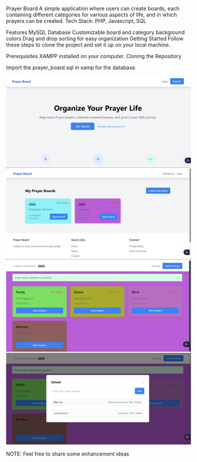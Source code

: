 Prayer Board
A simple application where users can create boards, each containing different categories for various aspects of life, and in which prayers can be created.
Tech Stack: PHP, Javascript, SQL

Features
MySQL Database
Customizable board and category background colors
Drag and drop sorting for easy organization
Getting Started
Follow these steps to clone the project and set it up on your local machine.

Prerequisites
XAMPP installed on your computer.
Cloning the Repository

Import the prayer_board.sql in xamp for the database.

  
![Home](pictures/home.jpg) 
![Boards](pictures/boards.jpg) 
![Categories](pictures/categories.jpg)  
![View Prayers](pictures/view%20prayers.jpg)


NOTE: Feel free to share some enhancement ideas
